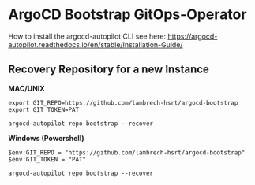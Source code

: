 # ArgoCD Bootstrap GitOps-Operator

How to install the argocd-autopilot CLI see here: https://argocd-autopilot.readthedocs.io/en/stable/Installation-Guide/

## Recovery Repository for a new Instance

**MAC/UNIX**
```shell
export GIT_REPO=https://github.com/lambrech-hsrt/argocd-bootstrap
export GIT_TOKEN=PAT

argocd-autopilot repo bootstrap --recover
```

**Windows (Powershell)**
```shell
$env:GIT_REPO = "https://github.com/lambrech-hsrt/argocd-bootstrap"
$env:GIT_TOKEN = "PAT"

argocd-autopilot repo bootstrap --recover
```
